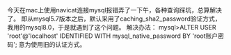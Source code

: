 今天在mac上使用navicat连接mysql报错弄了一下午，各种查询踩坑，总算解决了。
即从mysql5.7版本之后，默认采用了caching_sha2_password验证方式，我用的mysql8.0，于是就遇到了这个问题。
解决办法：
mysql>ALTER USER 'root'@'localhost' IDENTIFIED WITH mysql_native_password BY 'root账户密码';  意为使用旧的认证方式。